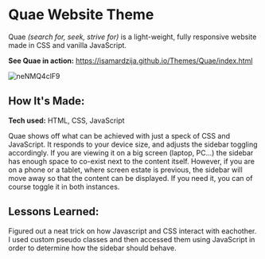 # Quae Website Theme
Quae *(search for, seek, strive for)* is a light-weight, fully responsive website made in CSS and vanilla JavaScript.

**See Quae in action:** https://isamardzija.github.io/Themes/Quae/index.html

![neNMQ4clF9](https://user-images.githubusercontent.com/74252988/187767452-7fd5ff33-0528-47df-9bf6-b79c8312ede3.gif)

## How It's Made:


**Tech used:** HTML, CSS, JavaScript

Quae shows off what can be achieved with just a speck of CSS and JavaScript. It responds to your device size, and adjusts the sidebar toggling accordingly. If you are viewing it on a big screen (laptop, PC...) the sidebar has enough space to co-exist next to the content itself. However, if you are on a phone or a tablet, where screen estate is previous, the sidebar will move away so that the content can be displayed. If you need it, you can of course toggle it in both instances.

## Lessons Learned:

Figured out a neat trick on how Javascript and CSS interact with eachother. I used custom pseudo classes and then accessed them using JavaScript in order to determine how the sidebar should behave.




